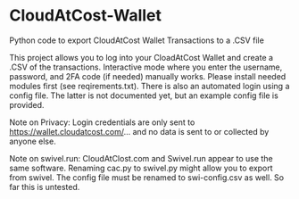 # CloudAtCost-Wallet
Python code to export CloudAtCost Wallet Transactions to a .CSV file

This project allows you to log into your CloadAtCost Wallet and create a .CSV of the transactions.  Interactive mode where you enter the username, password, and 2FA code (if needed) manually works. Please install needed modules first (see reqirements.txt).  There is also an automated login using a config file.  The latter is not documented yet, but an example config file is provided. 

Note on Privacy: Login credentials are only sent to https://wallet.cloudatcost.com/... and no data is sent to or collected by anyone else.

Note on swivel.run: CloudAtClost.com and Swivel.run appear to use the same software.  Renaming cac.py to swivel.py might allow you to export from swivel.  The config file must be renamed to swi-config.csv as well.  So far this is untested.

